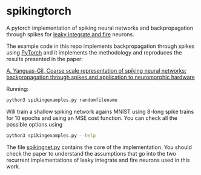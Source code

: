 # spikingtorch

A pytorch implementation of spiking neural networks and backpropagation
through spikes for [leaky integrate and fire](https://en.wikipedia.org/wiki/Biological_neuron_model#Leaky_integrate-and-fire) neurons.

The example code in this repo implements backpropagation through spikes
using [PyTorch](https://pytorch.org/) and it implements the methodology
and reproduces the results presented in the paper:

[A. Yanguas-Gil, Coarse scale representation of spiking neural networks:
backpropagation through spikes and application to neuromorphic
hardware](https://icons.ornl.gov/)

Running:

```bash
python3 spikingexamples.py randomfilename
```

Will train a shallow spiking network agains MNIST using 8-long spike trains
for 10 epochs and using an MSE cost function. You can check all the possible
options using

```bash
python3 spikingexamples.py --help
```

The file [spikingnet.py]("./spikingnet.py") contains the core of the
implementation. You should check the paper to understand the assumptions that
go into the two recurrent implementations of leaky integrate and fire
neurons used in this work.
